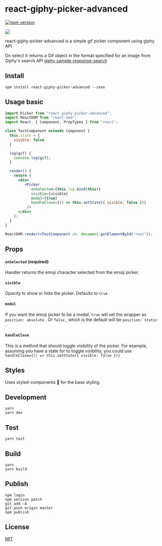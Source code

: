 # react-giphy-picker-advanced

[![npm version](https://badge.fury.io/js/react-giphy-picker.svg)](https://badge.fury.io/js/react-giphy-picker)

![](https://raw.githubusercontent.com/StevenIseki/react-giphy-picker/master/example/screenshot.gif)

react-giphy-picker-advanced is a simple gif picker component using giphy API

On select it returns a Gif object in the format specified for an image from Giphy's search API [giphy sample-response-search](https://github.com/Giphy/GiphyAPI#sample-response-search)

## Install

`npm install react-giphy-picker-advanced --save`

## Usage basic

```jsx
import Picker from "react-giphy-picker-advanced";
import ReactDOM from "react-dom";
import React, { Component, PropTypes } from "react";

class TestComponent extends Component {
  this.state = {
    visible: false
  }

  log(gif) {
    console.log(gif);
  }

  render() {
    return (
      <div>
         <Picker
            onSelected={this.log.bind(this)}
            visible={visible}
            modal={true}
            handleClose={() => this.setState({ visible: false })}
          />
      </div>
    );
  }
}

ReactDOM.render(<TestComponent />, document.getElementById("root"));
```

## Props

#### `onSelected` (required)

Handler returns the emoji character selected from the emoji picker.

#### `visible`

Opacity to show or hide the picker. Defaults to `true` .

#### `modal`

If you want the emoji picker to be a modal.
`true` will set the wrapper as `position: absolute` .
Or `false` , which is the default will be `position: static` .

#### `handleClose`

This is a method that should toggle visibility of the picker. For example, assuming you have a state for to toggle visibility, you could use `handleClose={() => this.setState({ visible: false })}`

## Styles

Uses styled-components 💅 for the base styling.

## Development

    yarn
    yarn dev

## Test

    yarn test

## Build

    yarn
    yarn build

## Publish

    npm login
    npm version patch
    git add -A
    git push origin master
    npm publish

## License

[MIT](http://isekivacenz.mit-license.org/)
